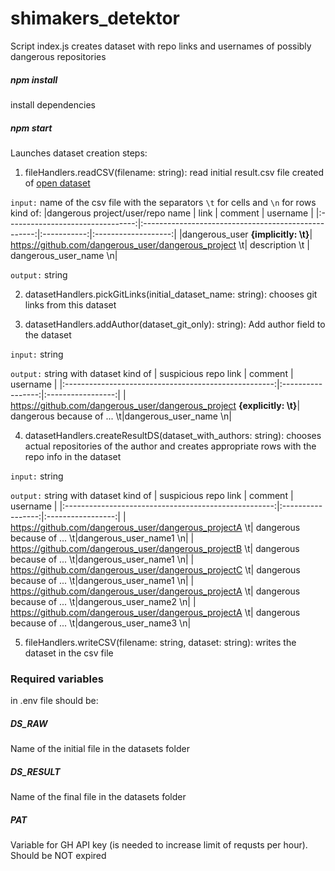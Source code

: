 # shimakers_detektor

Script index.js creates dataset with repo links and usernames of possibly dangerous repositories

##### npm install

install dependencies

##### npm start

Launches dataset creation steps:

1. fileHandlers.readCSV(filename: string): read initial result.csv file created of [open dataset](https://docs.google.com/spreadsheets/d/1H3xPB4PgWeFcHjZ7NOPtrcya_Ua4jUolWm-7z9-jSpQ/htmlview?usp=sharing&pru=AAABf7rAbC0*P8SbG5KHN5WLt2JJJhoK-Q)

`input:` name of the csv file with the separators `\t` for cells and `\n` for rows kind of:
|dangerous project/user/repo name | link | comment | username |
|:--------------------------------:|:---------------------------------------------------:|:-----------:|:-------------------:|
|dangerous_user **{implicitly: \t}**| https://github.com/dangerous_user/dangerous_project \t| description \t | dangerous_user_name \n|

`output:` string

2. datasetHandlers.pickGitLinks(initial_dataset_name: string): chooses git links from this dataset

3. datasetHandlers.addAuthor(dataset_git_only): string): Add author field to the dataset

`input:` string

`output:` string with dataset kind of
| suspicious repo link | comment | username |
|:----------------------------------------------------:|:-----------------:|:-----------------:|
| https://github.com/dangerous_user/dangerous_project **{explicitly: \t}**| dangerous because of ... \t|dangerous_user_name \n|

4. datasetHandlers.createResultDS(dataset_with_authors: string): chooses actual repositories of the author and creates appropriate rows with the repo info in the dataset

`input:` string

`output:` string with dataset kind of
| suspicious repo link | comment | username |
|:----------------------------------------------------:|:-----------------:|:-----------------:|
| https://github.com/dangerous_user/dangerous_projectA \t| dangerous because of ... \t|dangerous_user_name1 \n|
| https://github.com/dangerous_user/dangerous_projectB \t| dangerous because of ... \t|dangerous_user_name1 \n|
| https://github.com/dangerous_user/dangerous_projectC \t| dangerous because of ... \t|dangerous_user_name1 \n|
| https://github.com/dangerous_user/dangerous_projectA \t| dangerous because of ... \t|dangerous_user_name2 \n|
| https://github.com/dangerous_user/dangerous_projectA \t| dangerous because of ... \t|dangerous_user_name3 \n|

5. fileHandlers.writeCSV(filename: string, dataset: string): writes the dataset in the csv file

### Required variables

in .env file should be:

##### DS_RAW

Name of the initial file in the datasets folder

##### DS_RESULT

Name of the final file in the datasets folder

##### PAT

Variable for GH API key (is needed to increase limit of requsts per hour). Should be NOT expired
